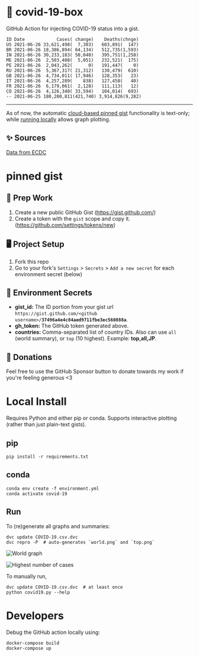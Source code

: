 # 🏥 covid-19-box

GitHub Action for injecting COVID-19 status into a gist.

```
ID Date            Cases( change)    Deaths(chnge)
US 2021-06-26 33,621,498(  7,303)   603,891(  147)
BR 2021-06-26 18,386,894( 64,134)   512,735(1,593)
IN 2021-06-26 30,233,183( 50,040)   395,751(1,258)
ME 2021-06-26  2,503,408(  5,051)   232,521(  175)
PE 2021-06-26  2,043,262(      0)   191,447(    0)
RU 2021-06-26  5,367,317( 21,312)   130,479(  610)
GB 2021-06-26  4,734,011( 17,946)   128,353(   23)
IT 2021-06-26  4,257,289(    838)   127,458(   40)
FR 2021-06-26  6,179,061(  2,128)   111,113(   12)
CO 2021-06-26  4,126,340( 33,594)   104,014(  693)
-- 2021-06-25 180,200,811(421,740) 3,914,826(9,282)
```

---

As of now, the automatic [cloud-based pinned gist](#pinned-gist) functionality is text-only;
while [running locally](#local-install) allows graph plotting.

## ✨ Sources

[Data from ECDC](https://www.ecdc.europa.eu/en/publications-data/download-todays-data-geographic-distribution-covid-19-cases-worldwide)

# pinned gist

## 🎒 Prep Work
1. Create a new public GitHub Gist (https://gist.github.com/)
1. Create a token with the `gist` scope and copy it. (https://github.com/settings/tokens/new)

## 🖥 Project Setup
1. Fork this repo
1. Go to your fork's `Settings` > `Secrets` > `Add a new secret` for each environment secret (below)

## 🤫 Environment Secrets
- **gist_id:** The ID portion from your gist url `https://gist.github.com/<github username>/`**`37496a4e4c84aed9711fbe3ec560888a`**.
- **gh_token:** The GitHub token generated above.
- **countries:** Comma-separated list of country IDs. Also can use `all` (world summary), or `top` (10 highest). Example: **top,all,JP**.

## 💸 Donations

Feel free to use the GitHub Sponsor button to donate towards my work if you're feeling generous <3

# Local Install

Requires Python and either pip or conda. Supports interactive plotting (rather than just plain-text gists).

## pip

```
pip install -r requirements.txt
```

## conda

```
conda env create -f environment.yml
conda activate covid-19
```

## Run

To (re)generate all graphs and summaries:

```
dvc update COVID-19.csv.dvc
dvc repro -P  # auto-generates `world.png` and `top.png`
```

![World graph](world.png)

![Highest number of cases](top.png)

To manually run,

```
dvc update COVID-19.csv.dvc  # at least once
python covid19.py --help
```

# Developers

Debug the GitHub action locally using:

```
docker-compose build
docker-compose up
```

